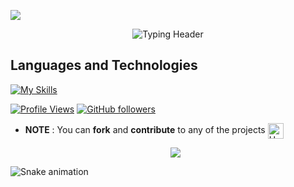 ![](assets/Bottom_up.svg)

<p align="center">
  <img src="https://readme-typing-svg.herokuapp.com?lines=Hey+there!+I'm+Aethenyx+(G.O.A.T);Welcome+to+my+GitHub+playground!;Let's+code+and+chill+like+a+legend;&font=Jetbrainsmono&duration=4000&pause=1000&color=F76C6C&center=true&width=800&height=100" alt="Typing Header" />
</p>

<p align="center">

  ## Languages and Technologies
  [![My Skills](https://skillicons.dev/icons?i=html,css,tailwind,js,git,github,vscode,stackoverflow&perline=13)](#)

   [![Profile Views](https://komarev.com/ghpvc/?username=Aethenyx&color=blue)](https://github.com/Aethenyx)
   [![GitHub followers](https://img.shields.io/github/followers/Aethenyx?label=Follow&style=social)](https://github.com/Aethenyx)

- **NOTE** : You can **fork** and **contribute** to any of the projects <img src="https://raw.githubusercontent.com/Tarikul-Islam-Anik/Animated-Fluent-Emojis/master/Emojis/Hand%20gestures/Handshake.png" alt="Handshake" width="25" height="25" align="center" />

  <p align="center">
       <img src="https://capsule-render.vercel.app/api?type=waving&color=gradient&height=100&section=footer&width=100"/>
 </p>
</p>

![Snake animation](https://github.com/aethenyx/aethenyx/blob/output/github-contribution-grid-snake.svg)
